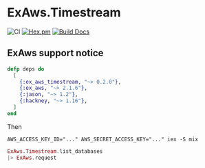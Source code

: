 # ExAws.Timestream
![CI](https://github.com/mike-foucault/ex_aws_timestream/workflows/CI/badge.svg)
[![Hex.pm](https://img.shields.io/hexpm/v/ex_aws_timestream.svg)](https://hex.pm/packages/ex_aws_timestream)
[![Build Docs](https://img.shields.io/badge/hexdocs-release-blue.svg)](https://hexdocs.pm/ex_aws_timestream/ExAws.Timestream.html)

## ExAws support notice

```elixir
defp deps do
  [
    {:ex_aws_timestream, "~> 0.2.0"},
    {:ex_aws, "~> 2.1.6"},
    {:jason, "~> 1.2"},
    {:hackney, "~> 1.16"},
  ]
end
```

Then 

```
AWS_ACCESS_KEY_ID="..." AWS_SECRET_ACCESS_KEY="..." iex -S mix
```

```elixir
ExAws.Timestream.list_databases
|> ExAws.request
```

